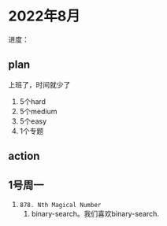 # 2022年8月

进度：

## plan

上班了，时间就少了

1. 5个hard
2. 5个medium
3. 5个easy
4. 1个专题

## action

## 1号周一
1. `878. Nth Magical Number`
   1. binary-search。我们喜欢binary-search.